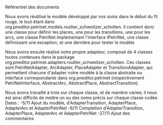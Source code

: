 Référentiel des documents

Nous avons réutilisé le modèle développé par nos soins dans le début du fil rouge, le tout étant dans 
org.pneditor.petrinet.models.roullier_schweitzer_scholten.
Il contient donc une classe pour définir les places, une pour les transitions, une pour les arcs, 
une classe PetriNet implémentant l'interface IPetriNet, une classe définissant une exception,
et une dernière pour tester le modèle

Nous avons ensuite réalisé notre propre adapteur, composé de 4 classes toutes contenues dans le package
org.pneditor.petrinet.adapters.roullier_schweitzer_scholten.
Ces classes sont PetriNetAdapter, ArcAdapter, PlaceAdapter et TransitionAdapter, qui permettent chacune d'adapter notre modèle
à la classe abstraite ou interface correspondante dans org.pneditor.petrinet
(respectivement PetriNetInterface, AbstractArc, AbstractPlace, AbstractTransition).

Nous avons travaillé à trois sur chaque classe, et de manière variée; il nous est ainsi difficile de mettre un ou des noms
précis sur chaque classe codée.
Dates :
-5/11 Ajout du modèle, d'AdapterTransition, AdapterPlace, AdapterArc et AdapterPetriNet
-6/11 Completion d'AdapterTransition, AdapterPlace, AdapterArc et AdapterPetriNet
-27/11 Ajout des commentaires